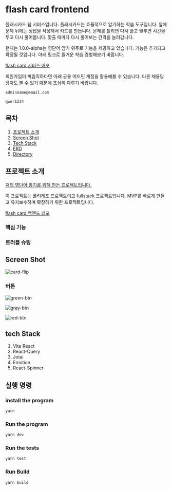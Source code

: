 # flash card frontend

플래시카드 웹 서비스입니다. 플래시카드는 효율적으로 암기하는 학습 도구입니다. 앞에 문제 뒤에는 정답을 작성해서 카드를 만듭니다. 문제를 틀리면 다시 풀고 맞추면 시간을 두고 다시 풀어봅니다. 맞출 때마다 다시 풀어보는 간격을 늘려갑니다.

현재는 1.0.0-alpha는 영단어 암기 위주로 기능을 제공하고 있습니다. 기능은 추가되고 확장될 것입니다. 아래 링크로 즐거운 학습 경험해보기 바랍니다.

[flash card 서비스 배포](https://flash-card-frontend-pi.vercel.app/)

회원가입이 꺼림직하다면 아래 공용 어드민 계정을 활용해볼 수 있습니다. 다른 채용담당자도 볼 수 있기 때문에 조심히 다루기 바랍니다.

```
adminname@email.com
```

```
qwer1234
```

## 목차

1. [프로젝트 소개](#프로젝트-소개)
2. [Screen Shot](#screen-shot)
3. [Tech Stack](#tech-stack)
4. [ERD](#entity-relationship-diagram)
5. [Directory](#directory)

## 프로젝트 소개

[저의 영단어 암기를 위해 만든 프로젝트입니다.](https://en.wikipedia.org/wiki/Eating_your_own_dog_food)

이 프로젝트는 폴리레포 프로젝트이고 fullstack 프로젝트입니다. MVP를 빠르게 만들고 유지보수하며 확장하기 위한 프로젝트입니다.

[flash card 백엔드 레포](https://github.com/arch-spatula/flash-card-backend)

### 핵심 기능

<!-- @todo: Card에서 지금 풀어야 하는 카드들 풀기 -->
<!-- @todo: Deck에서 카드 편집하기 -->

### 트러블 슈팅

<!-- @todo: request waterfal 방지 -->

<!-- @todo: axios refresh -->

<!-- @todo: card side -->

## Screen Shot

<!-- @todo: 랜딩, Card, Deck, 로그인, 회원가입, 로그아웃 -->
<!-- @todo: 배포 후 수정하기 -->

![card-flip](https://user-images.githubusercontent.com/84452145/248541998-c6a9c7d9-2c34-4089-8f2a-878c4f020942.gif)

### 버튼

![green-btn](https://user-images.githubusercontent.com/84452145/251381619-6c2570a5-952f-4aab-9c0d-6a0d07a5d9ee.gif)

![gray-btn](https://user-images.githubusercontent.com/84452145/251381609-2d9dd8c6-bca2-45ac-a71a-4faa01ee269e.gif)

![red-btn](https://user-images.githubusercontent.com/84452145/251381622-505987e2-eb03-4513-acaf-bafd4429ebd8.gif)

## tech Stack

1. Vite React
2. React-Query
3. Jotai
4. Emotion
5. React-Spinner

<!-- @todo: 서비스 아키텍쳐 -->

<!-- @todo ## ERD -->

## 실행 명령

### install the program

```sh
yarn
```

### Run the program

```sh
yarn dev
```

### Run the tests

```sh
yarn test
```

### Run Build

```sh
yarn build
```
